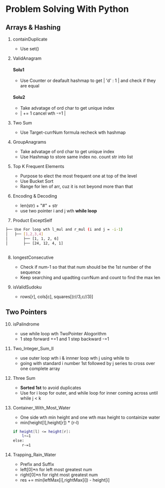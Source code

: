 # Problem Solving With Python

## Arrays & Hashing

1. containDuplicate 
   - Use set() 

2. ValidAnagram
    #### Solu1
    - Use Counter or deafault hashmap to get | 'd' : 1 | and check if they are equal

    #### Solu2
    - Take advatage of ord char to get unique index
    - | += 1 cancel wth -=1 |

3. Two Sum
    - Use Target-currNum formula recheck wth hashmap

4. GroupAnagrams
    - Take advatage of ord char to get unique index
    - Use Hashmap to store same index no. count str into list

5. Top K Frequent Elements
    - Purpose to elect the most frequent one at top of the level
    - Use Bucket Sort
    - Range for len of arr, cuz it is not beyond more than that

6. Encoding & Decoding
    - len(str) + "#" + str
    - use two pointer i and j wth **while loop** 

7. Product ExceptSelf
```bash
├── Use For loop wth l_mul and r_mul (i and j = -i-1) 
│   ├── [1,2,3,4]
│       ├── [1, 1, 2, 6]
│       ├── [24, 12, 4, 1]
        
```

8. longestConsecutive
    - Check if num-1 so that that num should be the 1st number of the sequence
    - Keep searching and upadting currNum and count to find the max len
   
9. isValidSudoku
    - rows[r], cols[c], squares[(r//3,c//3)]

## Two Pointers

10. isPalindrome
    - use while loop wth TwoPointer Alogorithm
    - 1 step forward +=1 and 1 step backward -=1

11. Two_Integer_Sum_II
    - use outer loop wth i & innner loop wth j using while to 
    - going with standard i number 1st followed by j series to cross over one complete array

12. Three Sum
    - **Sorted 1st** to avoid duplicates
    - Use for i loop for outer, and while loop for inner coming across until while j < k

13. Container_With_Most_Water
    - One side wth min height and one wth max height to containize water
    - min(height[l],height[r]) * (r-l)
    ```bash
    if height[l] <= height[r]: 
        l+=1
    else: 
        r-=1
    ```

14. Trapping_Rain_Water
    - Prefix and Suffix 
    - left[0]*n for left most greatest num
    - right[0]*n for right most greatest num
    - res += min(leftMax[i],rightMax[i]) - height[i]
